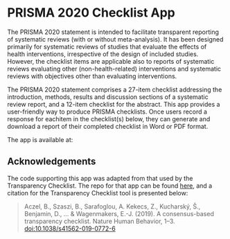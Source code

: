 
<!-- README.md is generated from README.Rmd. Please edit that file -->

# PRISMA 2020 Checklist App

The PRISMA 2020 statement is intended to facilitate transparent
reporting of systematic reviews (with or without meta-analysis). It has
been designed primarily for systematic reviews of studies that evaluate
the effects of health interventions, irrespective of the design of
included studies. However, the checklist items are applicable also to
reports of systematic reviews evaluating other (non-health-related)
interventions and systematic reviews with objectives other than
evaluating interventions.

The PRISMA 2020 statement comprises a 27-item checklist addressing the
introduction, methods, results and discussion sections of a systematic
review report, and a 12-item checklist for the abstract. This app
provides a user-friendly way to produce PRISMA checklists. Once users record
a response for eachitem in the checklist(s) below, they can generate and 
download a report of their completed checklist in Word or PDF format.

The app is available at:


## Acknowledgements

The code supporting this app was adapted from that used by the
Transparency Checklist. The repo for that app can be found
[here](https://github.com/BalazsAczel/TransparencyChecklist), and a
citation for the Transparency Checklist tool is presented below:

> Aczel, B., Szaszi, B., Sarafoglou, A. Kekecs, Z., Kucharský, Š.,
> Benjamin, D., … & Wagenmakers, E.-J. (2019). A consensus-based
> transparency checklist. Nature Human Behavior, 1–3.
> <doi:10.1038/s41562-019-0772-6>
